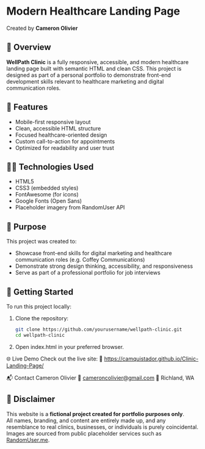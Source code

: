 # Modern Healthcare Landing Page

Created by **Cameron Olivier**

## 📄 Overview

**WellPath Clinic** is a fully responsive, accessible, and modern healthcare landing page built with semantic HTML and clean CSS. This project is designed as part of a personal portfolio to demonstrate front-end development skills relevant to healthcare marketing and digital communication roles.

## 🌟 Features

- Mobile-first responsive layout
- Clean, accessible HTML structure
- Focused healthcare-oriented design
- Custom call-to-action for appointments
- Optimized for readability and user trust

## 🧑‍💻 Technologies Used

- HTML5
- CSS3 (embedded styles)
- FontAwesome (for icons)
- Google Fonts (Open Sans)
- Placeholder imagery from RandomUser API

## 🎯 Purpose

This project was created to:

- Showcase front-end skills for digital marketing and healthcare communication roles (e.g. Coffey Communications)
- Demonstrate strong design thinking, accessibility, and responsiveness
- Serve as part of a professional portfolio for job interviews

## 🚀 Getting Started

To run this project locally:

1. Clone the repository:
   ```bash
   git clone https://github.com/yourusername/wellpath-clinic.git
   cd wellpath-clinic

2. Open index.html in your preferred browser.

🌐 Live Demo
Check out the live site:
🔗 https://camquistador.github.io/Clinic-Landing-Page/

📬 Contact
Cameron Olivier
📧 cameroncolivier@gmail.com
📍 Richland, WA

## 🛑 Disclaimer

This website is a **fictional project created for portfolio purposes only**.  
All names, branding, and content are entirely made up, and any resemblance to real clinics, businesses, or individuals is purely coincidental.  
Images are sourced from public placeholder services such as [RandomUser.me](https://randomuser.me).
